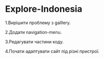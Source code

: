 # Explore-Indonesia

1.Вирішити проблему з galllery.

2.Додати navigation-menu.

3.Редагувати частини коду.

4.Почати адаптувати сайт під різні пристрої.